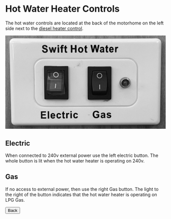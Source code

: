 <link href="../styles/custom.css" rel="stylesheet" />

# Hot Water Heater Controls
The hot water controls are located at the back of the motorhome on the left side next to 
the [diesel heater control](diesel-heater-control.md).

![control panel](images/hot-water-heater-controls.png)

## Electric
When connected to 240v external power use the left electric button. The whole button is lit when the hot water heater is operating on 240v.

## Gas
If no access to external power, then use the right Gas button. The light to the right of the button indicates that the hot water heater is operating on LPG Gas.

<a href="/#guides"><button class="nav-button"><i class="arrow arrow-left"></i> Back</button></a>
